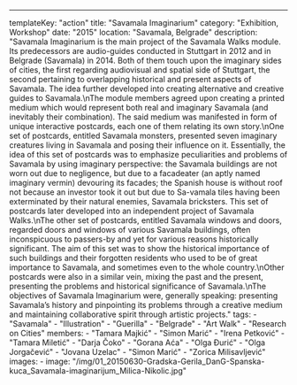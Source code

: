 ---
  templateKey: "action"
  title: "Savamala Imaginarium"
  category: "Exhibition, Workshop"
  date: "2015"
  location: "Savamala, Belgrade"
  description: "Savamala Imaginarium is the main project of the Savamala Walks module. Its predecessors are audio-guides conducted in Stuttgart in 2012 and in Belgrade (Savamala) in 2014. Both of them touch upon the imaginary sides of cities, the first regarding audiovisual and spatial side of Stuttgart, the second pertaining to overlapping historical and present aspects of Savamala. The idea further developed into creating alternative and creative guides to Savamala.\nThe module members agreed upon creating a printed medium which would represent both real and imaginary Savamala (and inevitably their combination). The said medium was manifested in form of unique interactive postcards, each one of them relating its own story.\nOne set of postcards, entitled Savamala monsters, presented seven imaginary creatures living in Savamala and posing their influence on it. Essentially, the idea of this set of postcards was to emphasize peculiarities and problems of Savamala by using imaginary perspective: the Savamala buildings are not worn out due to negligence, but due to a facadeater (an aptly named imaginary vermin) devouring its facades; the Spanish house is without roof not because an investor took it out but due to Sa-vamala tiles having been exterminated by their natural enemies, Savamala bricksters. This set of postcards later developed into an independent project of Savamala Walks.\nThe other set of postcards, entitled Savamala windows and doors, regarded doors and windows of various Savamala buildings, often inconspicuous to passers-by and yet for various reasons historically significant. The aim of this set was to show the historical importance of such buildings and their forgotten residents who used to be of great importance to Savamala, and sometimes even to the whole country.\nOther postcards were also in a similar vein, mixing the past and the present, presenting the problems and historical significance of Savamala.\nThe objectives of Savamala Imaginarium were, generally speaking: presenting Savamala’s history and pinpointing its problems through a creative medium and maintaining collaborative spirit through artistic projects."
  tags: 
    - "Savamala"
    - "Illustration"
    - "Guerilla"
    - "Belgrade"
    - "Art Walk"
    - "Research on Cities"
  members: 
    - "Tamara Majkić"
    - "Simon Marić"
    - "Irena Petković"
    - "Tamara Miletić"
    - "Darja Čoko"
    - "Gorana Aća"
    - "Olga Đurić"
    - "Olga Jorgačević"
    - "Jovana Uzelac"
    - "Simon Marić"
    - "Zorica Milisavljević"
  images: 
    - 
      image: "/img/01_20150630-Gradska-Gerila_DanG-Spanska-kuca_Savamala-imaginarijum_Milica-Nikolic.jpg"
